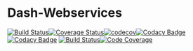 # Dash-Webservices

[![Build Status](https://travis-ci.org/ArnaudFlaesch/Dash-Webservices.svg?branch=master)](https://travis-ci.org/ArnaudFlaesch/Dash-Webservices)[![Coverage Status](https://coveralls.io/repos/github/ArnaudFlaesch/Dash-Webservices/badge.svg?branch=master)](https://coveralls.io/github/ArnaudFlaesch/Dash-Webservices?branch=master)[![codecov](https://codecov.io/gh/ArnaudFlaesch/Dash-Webservices/branch/master/graph/badge.svg)](https://codecov.io/gh/ArnaudFlaesch/Dash-Webservices)[![Codacy Badge](https://api.codacy.com/project/badge/Grade/11fd289d78594b809ef1aaa1328c31c7)](https://www.codacy.com/app/arnaudflaesch/Dash-Webservices?utm_source=github.com&amp;utm_medium=referral&amp;utm_content=ArnaudFlaesch/Dash-Webservices&amp;utm_campaign=Badge_Grade)[![Codacy Badge](https://api.codacy.com/project/badge/Coverage/11fd289d78594b809ef1aaa1328c31c7)](https://www.codacy.com/app/arnaudflaesch/Dash-Webservices?utm_source=github.com&amp;utm_medium=referral&amp;utm_content=ArnaudFlaesch/Dash-Webservices&amp;utm_campaign=Badge_Coverage)
[![Build Status](https://scrutinizer-ci.com/g/ArnaudFlaesch/Dash-Webservices/badges/build.png?b=master)](https://scrutinizer-ci.com/g/ArnaudFlaesch/Dash-Webservices/build-status/master)[![Code Coverage](https://scrutinizer-ci.com/g/ArnaudFlaesch/Dash-Webservices/badges/coverage.png?b=master)](https://scrutinizer-ci.com/g/ArnaudFlaesch/Dash-Webservices/?branch=master)
